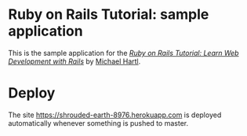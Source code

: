 # Ruby on Rails Tutorial: sample application

This is the sample application for the
[*Ruby on Rails Tutorial:
Learn Web Development with Rails*](http://www.railstutorial.org/)
by [Michael Hartl](http://www.michaelhartl.com/).

# Deploy

The site https://shrouded-earth-8976.herokuapp.com is deployed automatically whenever something is pushed to master.
